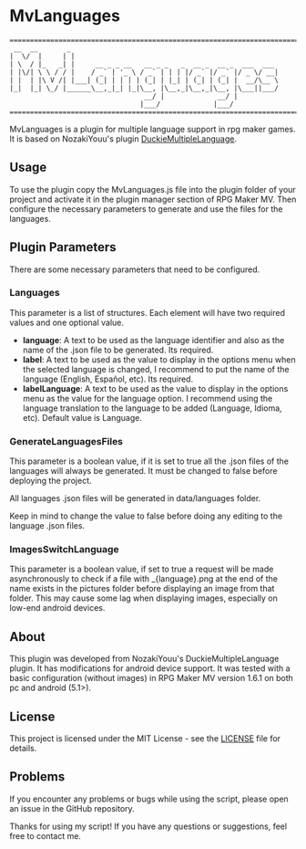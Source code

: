 # MvLanguages

```
============================================================================
 __  __       _
|  \/  |     | |
| \  / |_   _| |     __ _ _ __   __ _ _   _  __ _  __ _  ___  ___
| |\/| \ \ / / |    / _` | '_ \ / _` | | | |/ _` |/ _` |/ _ \/ __|
| |  | |\ V /| |___| (_| | | | | (_| | |_| | (_| | (_| |  __/\__ \
|_|  |_| \_/ |______\__,_|_| |_|\__, |\__,_|\__,_|\__, |\___||___/
                                 __/ |             __/ |
                                |___/             |___/
============================================================================
```

MvLanguages is a plugin for multiple language support in rpg maker games. It is based on NozakiYouu's plugin [DuckieMultipleLanguage](https://github.com/NozakiYuu/DuckieMultipleLanguage).

## Usage

To use the plugin copy the MvLanguages.js file into the plugin folder of your project and activate it in the plugin manager section of RPG Maker MV. 
Then configure the necessary parameters to generate and use the files for the languages.

## Plugin Parameters

There are some necessary parameters that need to be configured.

### Languages 
This parameter is a list of structures. Each element will have two required values and one optional value.
* **language**: A text to be used as the language identifier and also as the name of the .json file to be generated. Its required.
* **label**: A text to be used as the value to display in the options menu when the selected language is changed, I recommend to put the name of the language (English, Español, etc). Its required.
* **labelLanguage**: A text to be used as the value to display in the options menu as the value for the language option. I recommend using the language translation to the language to be added (Language, Idioma, etc). Default value is Language.

### GenerateLanguagesFiles

This parameter is a boolean value, if it is set to true all the .json files of the languages will always be generated. It must be changed to false before deploying the project.

All languages .json files will be generated in data/languages folder.

Keep in mind to change the value to false before doing any editing to the language .json files.

### ImagesSwitchLanguage

This parameter is a boolean value, if set to true a request will be made asynchronously to check if a file with _{language}.png at the end of the name exists in the pictures folder before displaying an image from that folder.
This may cause some lag when displaying images, especially on low-end android devices.


## About

This plugin was developed from NozakiYouu's DuckieMultipleLanguage plugin. It has modifications for android device support. It was tested with a basic configuration (without images) in RPG Maker MV version 1.6.1 on both pc and android (5.1>).

## License

This project is licensed under the MIT License - see the [LICENSE](LICENSE) file for details.

## Problems

If you encounter any problems or bugs while using the script, please open an issue in the GitHub repository.

Thanks for using my script! If you have any questions or suggestions, feel free to contact me.
